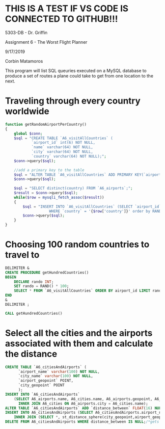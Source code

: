 # THIS IS A TEST IF VS CODE IS CONNECTED TO GITHUB!!!
5303-DB - Dr. Griffin

Assignment 6 - The Worst Flight Planner

9/17/2019

Corbin Matamoros

This program will list SQL queuries executed on a MySQL database
to produce a set of routes a plane could take to get from one
location to the next.


# Traveling through every country worldwide

```php
function getRandomAirportPerCountry()
{
    global $conn;
	$sql = "CREATE TABLE `A6_visitAllCountries` (
			`airport_id` int(6) NOT NULL,
			`name` varchar(64) NOT NULL,
			`city` varchar(64) NOT NULL,
			`country` varchar(64) NOT NULL);";
	$conn->query($sql);
	
	//add a primary key to the table
	$sql = "ALTER TABLE `A6_visitAllCountries` ADD PRIMARY KEY(`airport_id`);";
	$conn->query($sql);
	
    $sql = "SELECT distinct(country) FROM `A6_airports`;";
    $result = $conn->query($sql);
    while($row = mysqli_fetch_assoc($result))
	{
        $sql = "INSERT INTO `A6_visitAllCountries` (SELECT `airport_id`, `name`, `city`, `country` FROM `A6_airports` 
					WHERE `country` = '{$row['country']}' order by RAND() LIMIT 1);";
		$conn->query($sql);
    }
}
```

# Choosing 100 random countries to travel to

```sql
DELIMITER &
CREATE PROCEDURE getHundredCountries()
BEGIN
	DECLARE rando INT;
    SET rando = RAND() * 100;
    SELECT * FROM `A6_visitAllCountries` ORDER BY airport_id LIMIT rando,100;
END
&
DELIMITER ;

CALL getHundredCountries()
```

# Select all the cities and the airports associated with them and calculate the distance

```sql
CREATE TABLE `A6_citiesAndAirports` (
      `airport_name` varchar(100) NOT NULL, 
      `city_name` varchar(100) NOT NULL, 
      `airport_geopoint` POINT, 
      `city_geopoint` POINT
      );
INSERT INTO `A6_citiesAndAirports` 
    (SELECT A6_airports.name, A6_cities.name, A6_airports.geopoint, A6_cities.geopoint FROM A6_airports 
      INNER JOIN A6_cities ON A6_airports.city = A6_cities.name);
ALTER TABLE `A6_citiesAndAirports` ADD `distance_between` FLOAT(16) NULL DEFAULT NULL AFTER `city_geopoint`;
INSERT INTO A6_citiesAndAirports (SELECT A6_citiesAndAirports.airport_name, A6_citiesAndAirports.city_name, A6_citiesAndAirports.airport_geopoint, A6_citiesAndAirports.city_geopoint, st_distance_sphere(A6_citiesAndAirports.city_geopoint,A6_citiesAndAirports.airport_geopoint) from A6_citiesAndAirports 
	INNER JOIN (SELECT *, st_distance_sphere(city_geopoint,airport_geopoint) from A6_citiesAndAirports) AS B ON A6_citiesAndAirports.airport_name = B.airport_name);
DELETE FROM A6_citiesAndAirports WHERE distance_between IS NULL;/*gets rid of the duplicates*/
```
